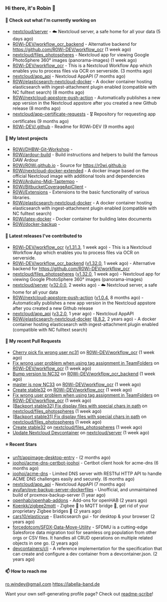 ### Hi there, it's Robin 👋

#### 👷 Check out what I'm currently working on

- [nextcloud/server](https://github.com/nextcloud/server) - ☁️ Nextcloud server, a safe home for all your data (5 days ago)
- [R0Wi-DEV/workflow_ocr_backend](https://github.com/R0Wi-DEV/workflow_ocr_backend) - Alternative backend for https://github.com/R0Wi-DEV/workflow_ocr (1 week ago)
- [nextcloud/files_photospheres](https://github.com/nextcloud/files_photospheres) - Nextcloud app for viewing Google PhotoSphere 360° images (panorama-images) (1 week ago)
- [R0Wi-DEV/workflow_ocr](https://github.com/R0Wi-DEV/workflow_ocr) - This is a Nextcloud Workflow App which enables you to process files via OCR on serverside. (3 months ago)
- [nextcloud/app_api](https://github.com/nextcloud/app_api) - Nextcloud AppAPI (7 months ago)
- [R0Wi/elasticsearch-nextcloud-docker](https://github.com/R0Wi/elasticsearch-nextcloud-docker) - A docker container hosting elasticsearch with ingest-attachment plugin enabled (compatible with NC fulltext search) (8 months ago)
- [R0Wi/nextcloud-appstore-push-action](https://github.com/R0Wi/nextcloud-appstore-push-action) - Automatically publishes a new app version in the Nextcloud appstore after you created a new Github release (8 months ago)
- [nextcloud/app-certificate-requests](https://github.com/nextcloud/app-certificate-requests) - 🎖 Repository for requesting app certificates (9 months ago)
- [R0Wi-DEV/.github](https://github.com/R0Wi-DEV/.github) - Readme for R0Wi-DEV (9 months ago)

#### 🌱 My latest projects

- [R0Wi/DHBW-Git-Workshop](https://github.com/R0Wi/DHBW-Git-Workshop) - 
- [R0Wi/ardour-build](https://github.com/R0Wi/ardour-build) - Build instructions and helpers to build the famous DAW Ardour
- [R0Wi/R0Wi.github.io](https://github.com/R0Wi/R0Wi.github.io) - Source for https://r0wi.github.io
- [R0Wi/nextcloud-docker-extended](https://github.com/R0Wi/nextcloud-docker-extended) - A docker image based on the official Nextcloud image with additional tools and dependencies
- [R0Wi/Arduino-Midi-Taptempo](https://github.com/R0Wi/Arduino-Midi-Taptempo) - 
- [R0Wi/BitbucketCoverageApiClient](https://github.com/R0Wi/BitbucketCoverageApiClient) - 
- [R0Wi/Extensions](https://github.com/R0Wi/Extensions) - Extensions to the basic functionality of various libraries.
- [R0Wi/elasticsearch-nextcloud-docker](https://github.com/R0Wi/elasticsearch-nextcloud-docker) - A docker container hosting elasticsearch with ingest-attachment plugin enabled (compatible with NC fulltext search)
- [R0Wi/latex-docker](https://github.com/R0Wi/latex-docker) - Docker container for building latex documents
- [R0Wi/docker-backup](https://github.com/R0Wi/docker-backup) - 

#### 🔭 Latest releases I've contributed to

- [R0Wi-DEV/workflow_ocr](https://github.com/R0Wi-DEV/workflow_ocr) ([v1.31.3](https://github.com/R0Wi-DEV/workflow_ocr/releases/tag/v1.31.3), 1 week ago) - This is a Nextcloud Workflow App which enables you to process files via OCR on serverside.
- [R0Wi-DEV/workflow_ocr_backend](https://github.com/R0Wi-DEV/workflow_ocr_backend) ([v1.32.0](https://github.com/R0Wi-DEV/workflow_ocr_backend/releases/tag/v1.32.0), 1 week ago) - Alternative backend for https://github.com/R0Wi-DEV/workflow_ocr
- [nextcloud/files_photospheres](https://github.com/nextcloud/files_photospheres) ([v1.32.0](https://github.com/nextcloud/files_photospheres/releases/tag/v1.32.0), 1 week ago) - Nextcloud app for viewing Google PhotoSphere 360° images (panorama-images)
- [nextcloud/server](https://github.com/nextcloud/server) ([v32.0.0](https://github.com/nextcloud/server/releases/tag/v32.0.0), 2 weeks ago) - ☁️ Nextcloud server, a safe home for all your data
- [R0Wi/nextcloud-appstore-push-action](https://github.com/R0Wi/nextcloud-appstore-push-action) ([v1.0.4](https://github.com/R0Wi/nextcloud-appstore-push-action/releases/tag/v1.0.4), 8 months ago) - Automatically publishes a new app version in the Nextcloud appstore after you created a new Github release
- [nextcloud/app_api](https://github.com/nextcloud/app_api) ([v3.2.0](https://github.com/nextcloud/app_api/releases/tag/v3.2.0), 1 year ago) - Nextcloud AppAPI
- [R0Wi/elasticsearch-nextcloud-docker](https://github.com/R0Wi/elasticsearch-nextcloud-docker) ([8.8.2](https://github.com/R0Wi/elasticsearch-nextcloud-docker/releases/tag/8.8.2), 2 years ago) - A docker container hosting elasticsearch with ingest-attachment plugin enabled (compatible with NC fulltext search)

#### 🔨 My recent Pull Requests

- [Cherry pick fix wrong user nc31](https://github.com/R0Wi-DEV/workflow_ocr/pull/331) on [R0Wi-DEV/workflow_ocr](https://github.com/R0Wi-DEV/workflow_ocr) (1 week ago)
- [Fix wrong user problem when using tag assignment in TeamFolders](https://github.com/R0Wi-DEV/workflow_ocr/pull/330) on [R0Wi-DEV/workflow_ocr](https://github.com/R0Wi-DEV/workflow_ocr) (1 week ago)
- [Bump version to NC32](https://github.com/R0Wi-DEV/workflow_ocr_backend/pull/3) on [R0Wi-DEV/workflow_ocr_backend](https://github.com/R0Wi-DEV/workflow_ocr_backend) (1 week ago)
- [master is now NC33](https://github.com/R0Wi-DEV/workflow_ocr/pull/329) on [R0Wi-DEV/workflow_ocr](https://github.com/R0Wi-DEV/workflow_ocr) (1 week ago)
- [Create stable32](https://github.com/R0Wi-DEV/workflow_ocr/pull/328) on [R0Wi-DEV/workflow_ocr](https://github.com/R0Wi-DEV/workflow_ocr) (1 week ago)
- [Fix wrong user problem when using tag assignment in TeamFolders](https://github.com/R0Wi-DEV/workflow_ocr/pull/327) on [R0Wi-DEV/workflow_ocr](https://github.com/R0Wi-DEV/workflow_ocr) (1 week ago)
- [[Backport stable32] Fix display files with special chars in path](https://github.com/nextcloud/files_photospheres/pull/168) on [nextcloud/files_photospheres](https://github.com/nextcloud/files_photospheres) (1 week ago)
- [[Backport stable31] Fix display files with special chars in path](https://github.com/nextcloud/files_photospheres/pull/167) on [nextcloud/files_photospheres](https://github.com/nextcloud/files_photospheres) (1 week ago)
- [Create stable32](https://github.com/nextcloud/files_photospheres/pull/166) on [nextcloud/files_photospheres](https://github.com/nextcloud/files_photospheres) (1 week ago)
- [Update Nextcloud Devcontainer](https://github.com/nextcloud/server/pull/55527) on [nextcloud/server](https://github.com/nextcloud/server) (1 week ago)

#### ⭐ Recent Stars

- [un1t/appimage-desktop-entry](https://github.com/un1t/appimage-desktop-entry) -  (2 months ago)
- [joohoi/acme-dns-certbot-joohoi](https://github.com/joohoi/acme-dns-certbot-joohoi) - Certbot client hook for acme-dns (6 months ago)
- [joohoi/acme-dns](https://github.com/joohoi/acme-dns) - Limited DNS server with RESTful HTTP API to handle ACME DNS challenges easily and securely. (6 months ago)
- [nextcloud/app_api](https://github.com/nextcloud/app_api) - Nextcloud AppAPI (7 months ago)
- [ayufan/pve-backup-server-dockerfiles](https://github.com/ayufan/pve-backup-server-dockerfiles) - Unofficial, and unmaintained build of proxmox-backup-server (1 year ago)
- [openhab/openhab-addons](https://github.com/openhab/openhab-addons) - Add-ons for openHAB (2 years ago)
- [Koenkk/zigbee2mqtt](https://github.com/Koenkk/zigbee2mqtt) - Zigbee 🐝 to MQTT bridge 🌉, get rid of your proprietary Zigbee bridges 🔨 (2 years ago)
- [cars10/elasticvue](https://github.com/cars10/elasticvue) - Elasticsearch gui - for desktop &amp; your browser (2 years ago)
- [forcedotcom/SFDX-Data-Move-Utility](https://github.com/forcedotcom/SFDX-Data-Move-Utility) - SFDMU is a cutting-edge Salesforce data migration tool for seamless org population from other orgs or CSV files. It handles all CRUD operations on multiple related objects in one go. (2 years ago)
- [devcontainers/cli](https://github.com/devcontainers/cli) - A reference implementation for the specification that can create and configure a dev container from a devcontainer.json. (2 years ago)

#### 📫 How to reach me
[ro.windey@gmail.com](mailto:ro.windey@gmailcom)
https://labella-band.de

Want your own self-generating profile page? Check out [readme-scribe](https://github.com/muesli/readme-scribe)!